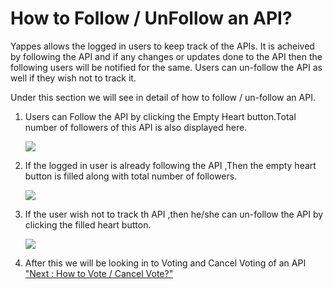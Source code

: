 How to Follow / UnFollow an API?
================================

Yappes allows the logged in users to keep track of the APIs. It is
acheived by following the API and if any changes or updates done to the
API then the following users will be notified for the same. Users can
un-follow the API as well if they wish not to track it.

Under this section we will see in detail of how to follow / un-follow an
API.

1.  Users can Follow the API by clicking the Empty Heart button.Total
    number of followers of this API is also displayed here.

    ![](../images/social/follow_unfollow_follow_click_01.png)

2.  If the logged in user is already following the API ,Then the empty
    heart button is filled along with total number of followers.

    ![](../images/social/follow_unfollow_following_02.png)

3.  If the user wish not to track th API ,then he/she can un-follow the
    API by clicking the filled heart button.

    ![](../images/social/follow_unfollow_following_02.png)

4.  After this we will be looking in to Voting and Cancel Voting of an
    API ["Next : How to Vote / Cancel Vote?"](voteAPI)
